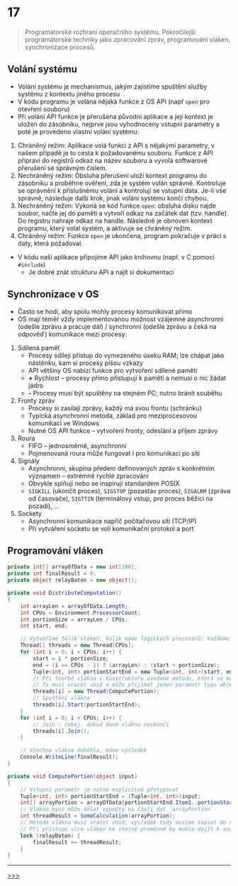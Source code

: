 # 17

> Programátorské rozhraní operačního systému. Pokročilejší programátorské techniky jako zpracování zpráv, programování vláken, synchronizace procesů.

## Volání systému

* Volání systému je mechanismus, jakým zajistíme spuštění služby systému z kontextu jiného procesu
* V kódu programu je volána nějaká funkce z OS API (např `open` pro otevření souboru)
* Při volání API funkce je přerušena původní aplikace a její kontext je uložen do zásobníku, nejprve jsou vyhodnoceny vstupní parametry a poté je provedeno vlastní volání systému:

1. Chráněný režim: Aplikace volá funkci z API s nějakými parametry, v našem případě je to cesta k požadovanému souboru. Funkce z API připraví do registrů odkaz na název souboru a vyvolá softwarové přerušení se správným číslem.
2. Nechráněný režim: Obsluha přerušení uloží kontext programu do zásobníku a proběhne ověření, zda je systém volán správně. Kontroluje se oprávnění k příslušnému volání a kontrolují se vstupní data. Je-li vše správně, následuje další krok, jinak volání systému končí chybou.
3. Nechráněný režim: Vykoná se kód funkce `open`: obsluha disku najde soubor, načte jej do paměti a vytvoří odkaz na začátek dat (tzv. handle). Do registru nahraje odkaz na handle. Následně je obnoven kontext programu, který volal systém, a aktivuje se chráněný režim.
4. Chráněný režim: Funkce `open` je ukončena, program pokračuje v práci s daty, která požadoval.

* V kódu naší aplikace připojíme API jako knihovnu (např. v C pomocí `#include`)
  * Je dobré znát strukturu API a najít si dokumentaci

## Synchronizace v OS

* Často se hodí, aby spolu mohly procesy komunikovat přímo
* OS mají téměř vždy implementovanou možnost vzájemné asynchronní (odešle zprávu a pracuje dál) / synchronní (odešle zprávu a čeká na odpověď) komunikace mezi procesy:

1. Sdílená paměť
   * Procesy sdílejí přístup do vymezeného úseku RAM; lze chápat jako nástěnku, kam si procesy píšou vzkazy
   * API většiny OS nabízí funkce pro vytvoření sdílené paměti
   * __+__ Rychlost – procesy přímo přistupují k paměti a nemusí o nic žádat jádro
   * __-__ Procesy musí být spuštěny na stejném PC; nutno bránit souběhu
2. Fronty zpráv
   * Procesy si zasílají zprávy, každý má svou frontu (schránku)
   * Typická asynchronní metoda, základ pro meziprocesovou komunikaci ve Windows
   * Nutné OS API funkce – vytvoření fronty, odeslání a příjem zprávy
3. Roura
   * FIFO – jednosměrné, asynchronní
   * Pojmenovaná roura může fungovat i pro komunikaci po síti
4. Signály
   * Asynchronní, skupina předem definovaných zpráv s konkrétním významem – extrémně rychlé zpracování
   * Obvykle splňují nebo se inspirují standardem POSIX
   * `SIGKILL` (ukončit proces), `SIGSTOP` (pozastav proces), `SIGALRM` (zpráva od časovače), `SIGTTIN` (terminálový vstup, pro proces běžící na pozadí), ...
5. Sockety
   * Asynchronní komunikace napříč počítačovou sítí (TCP/IP)
   * Při vytváření socketu se volí komunikační protokol a port

## Programování vláken

```csharp
private int[] arrayOfData = new int[100];
private int finalResult = 0;
private object relayBaton = new object();

private void DistributeComputation()
{
    int arrayLen = arrayOfData.Length;
    int CPUs = Environment.ProcessorCount;
    int portionSize = arrayLen / CPUs;
    int start, end;

    // Vytvoříme tolik vláken, kolik máme logických procesorů; každému přidělíme část dat
    Thread[] threads = new Thread[CPUs];
    for (int i = 0; i < CPUs; i++) {
        start = i * portionSize;
        end = (i == CPUs - 1) ? (arrayLen) : (start + portionSize);
        Tuple<int, int> portionStartEnd = new Tuple<int, int>(start, end);
        // Při tvorbě vlákna v konstruktoru uvedeme metodu, která se má spustit
        // Ta musí vracet void a může přijímat jeden parametr typu object
        threads[i] = new Thread(ComputePortion);
        // Spuštění vlákna
        threads[i].Start(portionStartEnd);
    }
    for (int i = 0; i < CPUs; i++) {
        // Join – čekej, dokud dané vlákno neskončí
        threads[i].Join();
    }

    // Všechna vlákna doběhla, máme výsledek
    Console.WriteLine(finalResult);
}

private void ComputePortion(object input)
{
    // Vstupní parametr je nutné explicitně přetypovat
    Tuple<int, int> portionStartEnd = (Tuple<int, int>)input;
    int[] arrayPortion = arrayOfData[portionStartEnd.Item1..portionStartEnd.Item2];
    // Vlákno nyní může dělat výpočty na části dat `arrayPortion`
    int threadResult = SomeCalculation(arrayPortion);
    // Metoda vlákna musí vracet void, výsledek tedy musíme zapsat do nějaké venkovní proměnné
    // Při přístupu více vláken ke stejné proměnné by mohlo dojít k souběhu, využijeme proto zámek
    lock (relayBaton) {
        finalResult += threadResult; 
    }
}
```

---
[>>>](./18.MD)
